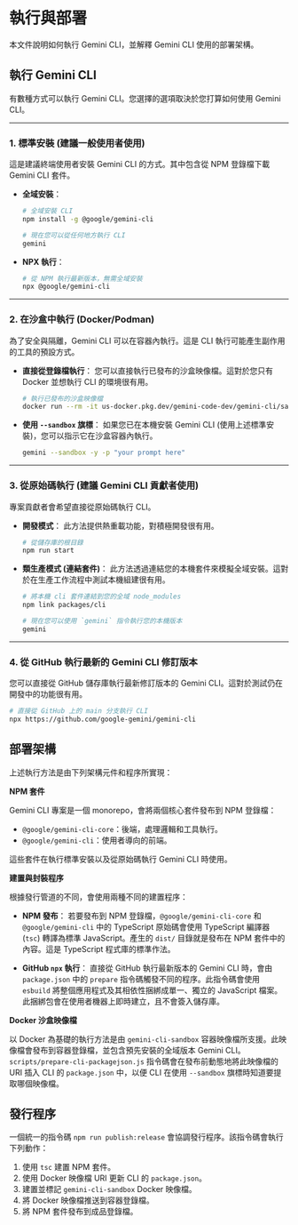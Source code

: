 # 執行與部署

本文件說明如何執行 Gemini CLI，並解釋 Gemini CLI 使用的部署架構。

## 執行 Gemini CLI

有數種方式可以執行 Gemini CLI。您選擇的選項取決於您打算如何使用 Gemini CLI。

---

### 1. 標準安裝 (建議一般使用者使用)

這是建議終端使用者安裝 Gemini CLI 的方式。其中包含從 NPM 登錄檔下載 Gemini CLI 套件。

- **全域安裝**：

  ```bash
  # 全域安裝 CLI
  npm install -g @google/gemini-cli

  # 現在您可以從任何地方執行 CLI
  gemini
  ```

- **NPX 執行**：
  ```bash
  # 從 NPM 執行最新版本，無需全域安裝
  npx @google/gemini-cli
  ```

---

### 2. 在沙盒中執行 (Docker/Podman)

為了安全與隔離，Gemini CLI 可以在容器內執行。這是 CLI 執行可能產生副作用的工具的預設方式。

- **直接從登錄檔執行**：
  您可以直接執行已發布的沙盒映像檔。這對於您只有 Docker 並想執行 CLI 的環境很有用。
  ```bash
  # 執行已發布的沙盒映像檔
  docker run --rm -it us-docker.pkg.dev/gemini-code-dev/gemini-cli/sandbox:0.1.1
  ```
- **使用 `--sandbox` 旗標**：
  如果您已在本機安裝 Gemini CLI (使用上述標準安裝)，您可以指示它在沙盒容器內執行。
  ```bash
  gemini --sandbox -y -p "your prompt here"
  ```

---

### 3. 從原始碼執行 (建議 Gemini CLI 貢獻者使用)

專案貢獻者會希望直接從原始碼執行 CLI。

- **開發模式**：
  此方法提供熱重載功能，對積極開發很有用。
  ```bash
  # 從儲存庫的根目錄
  npm run start
  ```
- **類生產模式 (連結套件)**：
  此方法透過連結您的本機套件來模擬全域安裝。這對於在生產工作流程中測試本機組建很有用。

  ```bash
  # 將本機 cli 套件連結到您的全域 node_modules
  npm link packages/cli

  # 現在您可以使用 `gemini` 指令執行您的本機版本
  gemini
  ```

---

### 4. 從 GitHub 執行最新的 Gemini CLI 修訂版本

您可以直接從 GitHub 儲存庫執行最新修訂版本的 Gemini CLI。這對於測試仍在開發中的功能很有用。

```bash
# 直接從 GitHub 上的 main 分支執行 CLI
npx https://github.com/google-gemini/gemini-cli
```

## 部署架構

上述執行方法是由下列架構元件和程序所實現：

**NPM 套件**

Gemini CLI 專案是一個 monorepo，會將兩個核心套件發布到 NPM 登錄檔：

- `@google/gemini-cli-core`：後端，處理邏輯和工具執行。
- `@google/gemini-cli`：使用者導向的前端。

這些套件在執行標準安裝以及從原始碼執行 Gemini CLI 時使用。

**建置與封裝程序**

根據發行管道的不同，會使用兩種不同的建置程序：

- **NPM 發布**： 若要發布到 NPM 登錄檔，`@google/gemini-cli-core` 和 `@google/gemini-cli` 中的 TypeScript 原始碼會使用 TypeScript 編譯器 (`tsc`) 轉譯為標準 JavaScript。產生的 `dist/` 目錄就是發布在 NPM 套件中的內容。這是 TypeScript 程式庫的標準作法。

- **GitHub `npx` 執行**： 直接從 GitHub 執行最新版本的 Gemini CLI 時，會由 `package.json` 中的 `prepare` 指令碼觸發不同的程序。此指令碼會使用 `esbuild` 將整個應用程式及其相依性捆綁成單一、獨立的 JavaScript 檔案。此捆綁包會在使用者機器上即時建立，且不會簽入儲存庫。

**Docker 沙盒映像檔**

以 Docker 為基礎的執行方法是由 `gemini-cli-sandbox` 容器映像檔所支援。此映像檔會發布到容器登錄檔，並包含預先安裝的全域版本 Gemini CLI。`scripts/prepare-cli-packagejson.js` 指令碼會在發布前動態地將此映像檔的 URI 插入 CLI 的 `package.json` 中，以便 CLI 在使用 `--sandbox` 旗標時知道要提取哪個映像檔。

## 發行程序

一個統一的指令碼 `npm run publish:release` 會協調發行程序。該指令碼會執行下列動作：

1.  使用 `tsc` 建置 NPM 套件。
2.  使用 Docker 映像檔 URI 更新 CLI 的 `package.json`。
3.  建置並標記 `gemini-cli-sandbox` Docker 映像檔。
4.  將 Docker 映像檔推送到容器登錄檔。
5.  將 NPM 套件發布到成品登錄檔。